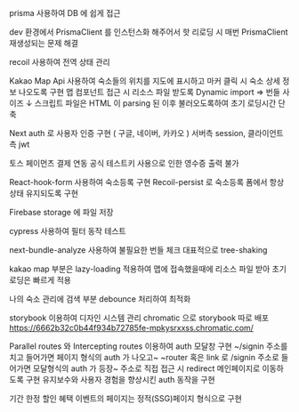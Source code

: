 prisma 사용하여 DB 에 쉽게 접근

dev 환경에서 PrismaClient 를 인스턴스화 해주어서 핫 리로딩 시 매번 PrismaClient 재생성되는 문제 해결

recoil 사용하여 전역 상태 관리

Kakao Map Api 사용하여 숙소들의 위치를 지도에 표시하고 마커 클릭 시 숙소 상세 정보 나오도록 구현
맵 컴포넌트 접근 시 리소스 파일 받도록 Dynamic import => 번들 사이즈 ↓
스크립트 파일은 HTML 이 parsing 된 이후 불러오도록하여 초기 로딩시간 단축

Next auth 로 사용자 인증 구현 ( 구글, 네이버, 카카오 )
서버측 session, 클라이언트측 jwt

토스 페이먼츠 결제 연동
공식 테스트키 사용으로 인한 영수증 출력 불가

React-hook-form 사용하여 숙소등록 구현
Recoil-persist 로 숙소등록 폼에서 항상 상태 유지되도록 구현

Firebase storage 에 파일 저장

cypress 사용하여 필터 동작 테스트

next-bundle-analyze 사용하여 불필요한 번들 체크
대표적으로 tree-shaking

kakao map 부분은 lazy-loading 적용하여 맵에 접속했을때에 리소스 파일 받아 초기 로딩은 빠르게 적용

나의 숙소 관리에 검색 부분 debounce 처리하여 최적화

storybook 이용하여 디자인 시스템 관리
chromatic 으로 storybook 따로 배포
https://6662b32c0b44f934b72785fe-mpkysrxxss.chromatic.com/

Parallel routes 와 Intercepting routes 이용하여 auth 모달창 구현
~/signin 주소를 치고 들어가면 페이지 형식의 auth 가 나오고~
~router 혹은 link 로 /signin 주소로 들어가면 모달형식의 auth 가 등장~
주소로 직접 접근 시 redirect 메인페이지로 이동하도록 구현
유지보수와 사용자 경험을 향상시킨 auth 동작을 구현

기간 한정 할인 혜택 이벤트의 페이지는 정적(SSG)페이지 형식으로 구현
